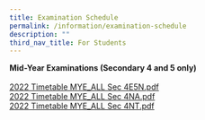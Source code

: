 ```yaml
---
title: Examination Schedule
permalink: /information/examination-schedule
description: ""
third_nav_title: For Students
---
```

<p><strong>Mid-Year Examinations (Secondary 4 and 5 only)<br /></strong><br /><a href="/files/2022%20Timetable%20MYE_ALL%20Sec%204E5N.pdf">2022 Timetable MYE_ALL Sec 4E5N.pdf</a><br /><a href="/files/2022%20Timetable%20MYE_ALL%20Sec%204NA.pdf">2022 Timetable MYE_ALL Sec 4NA.pdf</a><br /><a href="/files/2022%20Timetable%20MYE_ALL%20Sec%204NT.pdf">2022 Timetable MYE_ALL Sec 4NT.pdf</a></p>